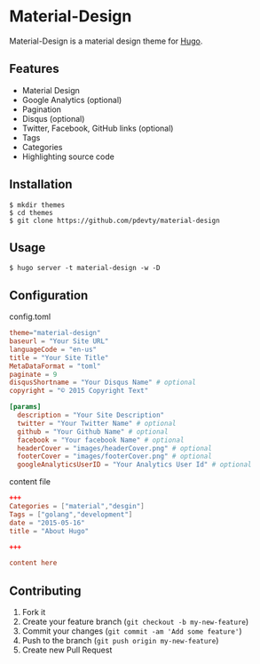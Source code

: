 # Material-Design

Material-Design is a material design theme for [Hugo](http://gohugo.io/).

## Features

- Material Design
- Google Analytics (optional)
- Pagination
- Disqus (optional)
- Twitter, Facebook, GitHub links (optional)
- Tags
- Categories
- Highlighting source code

## Installation

```shell
$ mkdir themes
$ cd themes
$ git clone https://github.com/pdevty/material-design
```

## Usage

```shell
$ hugo server -t material-design -w -D
```

## Configuration

config.toml

```toml
theme="material-design"
baseurl = "Your Site URL"
languageCode = "en-us"
title = "Your Site Title"
MetaDataFormat = "toml"
paginate = 9
disqusShortname = "Your Disqus Name" # optional
copyright = "© 2015 Copyright Text"

[params]
  description = "Your Site Description"
  twitter = "Your Twitter Name" # optional
  github = "Your Github Name" # optional
  facebook = "Your facebook Name" # optional
  headerCover = "images/headerCover.png" # optional
  footerCover = "images/footerCover.png" # optional
  googleAnalyticsUserID = "Your Analytics User Id" # optional
```

content file

```toml
+++
Categories = ["material","desgin"]
Tags = ["golang","development"]
date = "2015-05-16"
title = "About Hugo"

+++

content here
```

## Contributing

1. Fork it
2. Create your feature branch (`git checkout -b my-new-feature`)
3. Commit your changes (`git commit -am 'Add some feature'`)
4. Push to the branch (`git push origin my-new-feature`)
5. Create new Pull Request